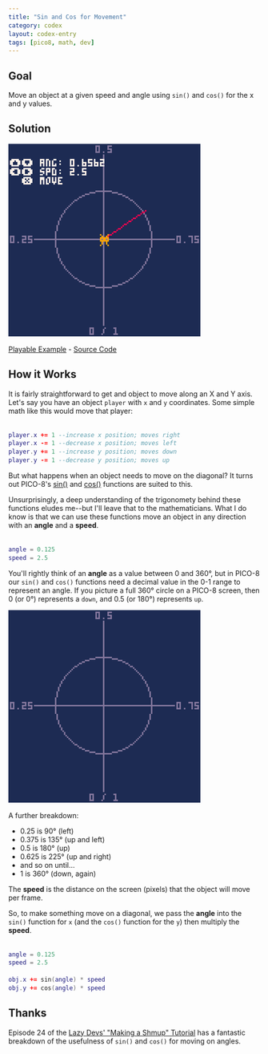 ```yaml
---
title: "Sin and Cos for Movement"
category: codex
layout: codex-entry
tags: [pico8, math, dev]
---
```


## Goal

Move an object at a given speed and angle using `sin()` and `cos()` for the x and y values.

## Solution

![Playable Example](/assets/p8/movement-diagonal.png)

<!-- The HTML and accompanying JavaScript are compiled from PICO-8. If you are looking to better understand the example source code, ignore these and look at the linked .P8 file in PICO-8 or your favorite IDE. -->
<a href="/assets/p8/movement-diagonal.html" data-modal>Playable Example</a> - [Source Code
](/assets/p8/movement-diagonal.p8)


## How it Works

It is fairly straightforward to get and object to move along an X and Y axis. Let's say you have an object `player` with `x` and `y` coordinates. Some simple math like this would move that player:

```lua

player.x += 1 --increase x position; moves right
player.x -= 1 --decrease x position; moves left
player.y += 1 --increase y position; moves down
player.y -= 1 --decrease y position; moves up

```

But what happens when an object needs to move on the diagonal? It turns out PICO-8's [sin()](https://www.lexaloffle.com/dl/docs/pico-8_manual.html#SIN) and [cos()](https://www.lexaloffle.com/dl/docs/pico-8_manual.html#COS) functions are suited to this. 

Unsurprisingly, a deep understanding of the trigonomety behind these functions eludes me--but I'll leave that to the mathematicians. What I do know is that we can use these functions move an object in any direction with an **angle** and a **speed**.

```lua

angle = 0.125 
speed = 2.5

```

You'll rightly think of an **angle** as a value between 0 and 360°, but in PICO-8  our `sin()` and `cos()` functions need a decimal value in the 0-1 range to represent an angle. If you picture a full 360° circle on a PICO-8 screen, then 0 (or 0°) represents a `down`, and 0.5 (or 180°) represents `up`.

![Angles around a circle](/assets/img/angles.png)

A further breakdown:

- 0.25 is 90° (left)
- 0.375 is 135° (up and left)
- 0.5 is 180° (up) 
- 0.625 is 225° (up and right)
- and so on until...
- 1 is 360° (down, again)

The **speed** is the distance on the screen (pixels) that the object will move per frame. 

So, to make something move on a diagonal, we pass the **angle** into the `sin()` function for `x` (and the `cos()` function for the `y`) then multiply the **speed**.

```lua

angle = 0.125
speed = 2.5

obj.x += sin(angle) * speed
obj.y += cos(angle) * speed

```



## Thanks

Episode 24 of the [Lazy Devs' "Making a Shmup" Tutorial](https://www.youtube.com/watch?v=JQrroRRKbbk&list=PLea8cjCua_P3Sfq4XJqNVbd1vsWnh7LZd&index=24) has a fantastic breakdown of the usefulness of `sin()` and `cos()` for moving on angles. 

